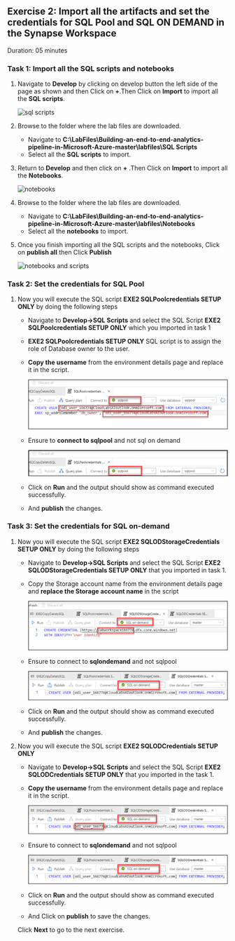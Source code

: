 ## Exercise 2: Import all the artifacts and set the credentials for SQL Pool and SQL ON DEMAND in the Synapse Workspace

Duration: 05 minutes

### Task 1: Import all the SQL scripts and notebooks

1. Navigate to **Develop** by clicking on develop button the left side of the page as shown and then Click on **+**.Then Click on **Import** to import all the **SQL scripts**.

   ![sql scripts ](images/011.png)
   
2. Browse to the folder where the lab files are downloaded.

   - Navigate to **C:\LabFiles\Building-an-end-to-end-analytics-pipeline-in-Microsoft-Azure-master\labfiles\SQL Scripts**
   - Select all the **SQL scripts** to import.

3. Return to **Develop** and then click on **+** .Then Click on **Import** to import all the **Notebooks**.

   ![notebooks ](images/011.png)
   
4. Browse to the folder where the lab files are downloaded.
   
   - Navigate to **C:\LabFiles\Building-an-end-to-end-analytics-pipeline-in-Microsoft-Azure-master\labfiles\Notebooks**
   - Select all the **notebooks** to import.
   
5. Once you finish importing all the SQL scripts and the notebooks, Click on **publish all** then Click **Publish**
   
   ![notebooks and scripts ](images/13.png)
   
### Task 2: Set the credentials for SQL Pool

1. Now you will execute the SQL script **EXE2 SQLPoolcredentials SETUP ONLY** by doing the following steps
     
    - Navigate to **Develop->SQL Scripts** and select the SQL Script **EXE2 SQLPoolcredentials SETUP ONLY** which you imported in task 1
    
    - **EXE2 SQLPoolcredentials SETUP ONLY** SQL script is to assign the role of Database owner to the user.
    
   - **Copy the username** from the environment details page and replace it in the script.
     
     ![sql pool cred ](images/014.png)
     
    - Ensure to **connect to sqlpool** and not sql on demand
    
      ![sqlpool  ](images/sqlpool.png)
       
    - Click on **Run** and the output should show as command executed successfully.
    
    - And **publish** the changes.
    
    
    
### Task 3: Set the credentials for SQL on-demand
   
1. Now you will execute the SQL script **EXE2 SQLODStorageCredentials SETUP ONLY** by doing the following steps
    
    - Navigate to **Develop->SQL Scripts** and select the SQL Script **EXE2 SQLODStorageCredentials SETUP ONLY** that you imported in task 1.
    - Copy the Storage account name from the environment details page and **replace the Storage account name** in the script
    
      ![sql on-demand cred ](images/015.png)

    - Ensure to connect to **sqlondemand** and not sqlpool
    
        ![sql ondemand ](images/ondemand.png)

    
    - Click on **Run** and the output should show as command executed successfully.
    
    - And **publish** the changes.
    
2. Now you will execute the SQL script **EXE2 SQLODCredentials SETUP ONLY**   

    - Navigate to **Develop->SQL Scripts** and select the SQL Script **EXE2 SQLODCredentials SETUP ONLY** that you imported in the task 1.
   - **Copy the username** from the environment details page and replace it in the script.
      
      ![sql od cred ](images/016.png)

   - Ensure to connect to **sqlondemand** and not sqlpool
    
     ![sql ondemand ](images/ondemand.png)
  
   - Click on **Run** and the output should show as command executed successfully.
   
   - And Click on **publish** to save the changes.
 
    
    Click **Next** to go to the next exercise.
